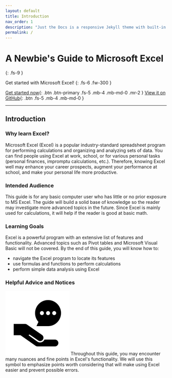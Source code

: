 ```yaml
---
layout: default
title: Introduction
nav_order: 1
description: "Just the Docs is a responsive Jekyll theme with built-in search that is easily customizable and hosted on GitHub Pages."
permalink: /
---
```


# A Newbie's Guide to Microsoft Excel
{: .fs-9 }

Get started with Microsoft Excel!
{: .fs-6 .fw-300 }

[Get started now](#getting-started){: .btn .btn-primary .fs-5 .mb-4 .mb-md-0 .mr-2 } [View it on GitHub](https://github.com/Ryanwo1/Rykyha){: .btn .fs-5 .mb-4 .mb-md-0 }

---

## Introduction

### Why learn Excel?

Microsoft Excel (Excel) is a popular industry-standard spreadsheet program for performing calculations and organizing and analyzing sets of data. You can find people using Excel at work, school, or for various personal tasks (personal finances, impromptu calculations, etc.). Therefore, knowing Excel well may enhance your career prospects, augment your performance at school, and make your personal life more productive. 

### Intended Audience

This guide is for any basic computer user who has little or no prior exposure to MS Excel. The guide will build a solid base of knowledge so the reader may investigate more advanced topics in the future. Since Excel is mainly used for calculations, it will help if the reader is good at basic math. 

### Learning Goals

Excel is a powerful program with an extensive list of features and functionality. Advanced topics such as Pivot tables and Microsoft Visual Basic will not be covered. By the end of this guide, you will know how to:

* navigate the Excel program to locate its features
* use formulas and functions to perform calculations
* perform simple data analysis using Excel

### Helpful Advice and Notices

![advice-notice-logo](https://github.com/hannah019/excel-instructions/blob/gh-pages/assets/images/notice-advice-logo.png?raw=true)
Throughout this guide, you may encounter many nuances and fine points in Excel's functionality. We will use this symbol to emphasize points worth considering that will make using Excel easier and prevent possible errors. 
